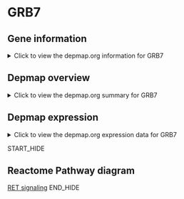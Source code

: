 <h1>GRB7</h1>

<h2>Gene information</h2>
<details>
  <summary>Click to view the depmap.org information for GRB7</summary>
  <iframe src="https://depmap.org/portal/gene/GRB7?tab=about" style="border:none;width:100%;height:800px"></iframe>
</details>

<h2>Depmap overview</h2>
<details>
  <summary>Click to view the depmap.org summary for GRB7</summary>
  <iframe src="https://depmap.org/portal/gene/GRB7?tab=overview" style="border:none;width:100%;height:800px"></iframe>
</details>

<h2>Depmap expression</h2>
<details>
  <summary>Click to view the depmap.org expression data for GRB7</summary>
  <iframe src="https://depmap.org/portal/gene/GRB7?tab=characterization" style="border:none;width:100%;height:800px"></iframe>
</details>


START_HIDE
<h2>Reactome Pathway diagram</h2>
<a href="https://reactome.org/PathwayBrowser/#/R-HSA-8853659">RET signaling</a>
END_HIDE


